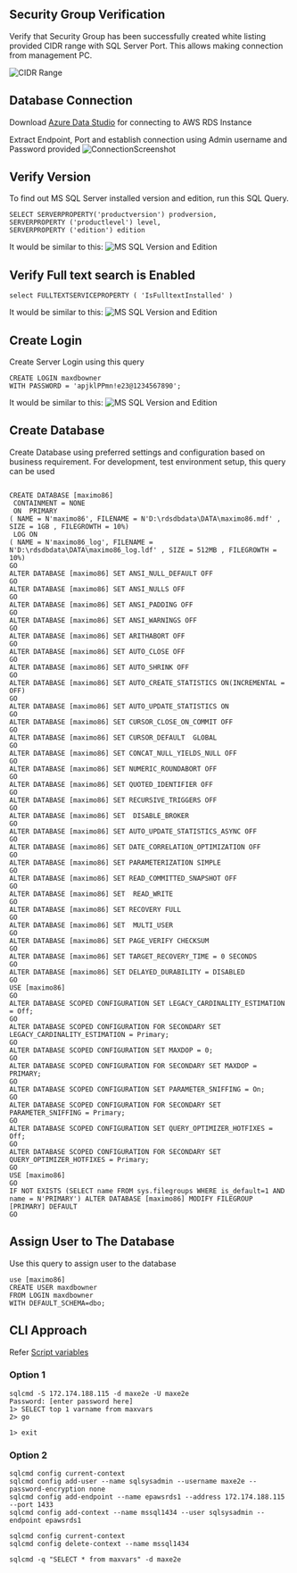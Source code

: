 ## Security Group Verification ##
Verify that Security Group has been successfully created white listing provided CIDR range with SQL Server Port. This allows making connection from management PC.

![CIDR Range](pics/post-instance/1-securitygroup.png)

## Database Connection ##
Download [Azure Data Studio](https://learn.microsoft.com/en-us/sql/azure-data-studio/download-azure-data-studio?view=sql-server-ver16&tabs=redhat-install%2Credhat-uninstall) for connecting to AWS RDS Instance

Extract Endpoint, Port and establish connection using Admin username and Password provided
![ConnectionScreenshot](pics/post-instance/2-rds-connection.png)

## Verify Version ##
To find out  MS SQL Server installed version and edition, run this SQL Query. 

```
SELECT SERVERPROPERTY('productversion') prodversion,
SERVERPROPERTY ('productlevel') level,
SERVERPROPERTY ('edition') edition
```
It would be similar to this:
![MS SQL Version and Edition](pics/post-instance/3-verify-version.png)

## Verify Full text search is Enabled ##
```
select FULLTEXTSERVICEPROPERTY ( 'IsFulltextInstalled' )
```
It would be similar to this:
![MS SQL Version and Edition](pics/post-instance/4-verify-full-text-search.png)

## Create Login ##
Create Server Login using this query
```
CREATE LOGIN maxdbowner
WITH PASSWORD = 'apjklPPmn!e23@1234567890';
```

It would be similar to this:
![MS SQL Version and Edition](pics/post-instance/5-create-dbinstance-login.png)

## Create Database ##
Create Database using preferred settings and configuration based on business requirement.
For development, test environment setup, this query can be used

```

CREATE DATABASE [maximo86]
 CONTAINMENT = NONE
 ON  PRIMARY 
( NAME = N'maximo86', FILENAME = N'D:\rdsdbdata\DATA\maximo86.mdf' , SIZE = 1GB , FILEGROWTH = 10%)
 LOG ON 
( NAME = N'maximo86_log', FILENAME = N'D:\rdsdbdata\DATA\maximo86_log.ldf' , SIZE = 512MB , FILEGROWTH = 10%)
GO
ALTER DATABASE [maximo86] SET ANSI_NULL_DEFAULT OFF 
GO
ALTER DATABASE [maximo86] SET ANSI_NULLS OFF 
GO
ALTER DATABASE [maximo86] SET ANSI_PADDING OFF 
GO
ALTER DATABASE [maximo86] SET ANSI_WARNINGS OFF 
GO
ALTER DATABASE [maximo86] SET ARITHABORT OFF 
GO
ALTER DATABASE [maximo86] SET AUTO_CLOSE OFF 
GO
ALTER DATABASE [maximo86] SET AUTO_SHRINK OFF 
GO
ALTER DATABASE [maximo86] SET AUTO_CREATE_STATISTICS ON(INCREMENTAL = OFF)
GO
ALTER DATABASE [maximo86] SET AUTO_UPDATE_STATISTICS ON 
GO
ALTER DATABASE [maximo86] SET CURSOR_CLOSE_ON_COMMIT OFF 
GO
ALTER DATABASE [maximo86] SET CURSOR_DEFAULT  GLOBAL 
GO
ALTER DATABASE [maximo86] SET CONCAT_NULL_YIELDS_NULL OFF 
GO
ALTER DATABASE [maximo86] SET NUMERIC_ROUNDABORT OFF 
GO
ALTER DATABASE [maximo86] SET QUOTED_IDENTIFIER OFF 
GO
ALTER DATABASE [maximo86] SET RECURSIVE_TRIGGERS OFF 
GO
ALTER DATABASE [maximo86] SET  DISABLE_BROKER 
GO
ALTER DATABASE [maximo86] SET AUTO_UPDATE_STATISTICS_ASYNC OFF 
GO
ALTER DATABASE [maximo86] SET DATE_CORRELATION_OPTIMIZATION OFF 
GO
ALTER DATABASE [maximo86] SET PARAMETERIZATION SIMPLE 
GO
ALTER DATABASE [maximo86] SET READ_COMMITTED_SNAPSHOT OFF 
GO
ALTER DATABASE [maximo86] SET  READ_WRITE 
GO
ALTER DATABASE [maximo86] SET RECOVERY FULL 
GO
ALTER DATABASE [maximo86] SET  MULTI_USER 
GO
ALTER DATABASE [maximo86] SET PAGE_VERIFY CHECKSUM  
GO
ALTER DATABASE [maximo86] SET TARGET_RECOVERY_TIME = 0 SECONDS 
GO
ALTER DATABASE [maximo86] SET DELAYED_DURABILITY = DISABLED 
GO
USE [maximo86]
GO
ALTER DATABASE SCOPED CONFIGURATION SET LEGACY_CARDINALITY_ESTIMATION = Off;
GO
ALTER DATABASE SCOPED CONFIGURATION FOR SECONDARY SET LEGACY_CARDINALITY_ESTIMATION = Primary;
GO
ALTER DATABASE SCOPED CONFIGURATION SET MAXDOP = 0;
GO
ALTER DATABASE SCOPED CONFIGURATION FOR SECONDARY SET MAXDOP = PRIMARY;
GO
ALTER DATABASE SCOPED CONFIGURATION SET PARAMETER_SNIFFING = On;
GO
ALTER DATABASE SCOPED CONFIGURATION FOR SECONDARY SET PARAMETER_SNIFFING = Primary;
GO
ALTER DATABASE SCOPED CONFIGURATION SET QUERY_OPTIMIZER_HOTFIXES = Off;
GO
ALTER DATABASE SCOPED CONFIGURATION FOR SECONDARY SET QUERY_OPTIMIZER_HOTFIXES = Primary;
GO
USE [maximo86]
GO
IF NOT EXISTS (SELECT name FROM sys.filegroups WHERE is_default=1 AND name = N'PRIMARY') ALTER DATABASE [maximo86] MODIFY FILEGROUP [PRIMARY] DEFAULT
GO

```

## Assign User to The Database ##
Use this query to assign user to the database
```
use [maximo86]
CREATE USER maxdbowner
FROM LOGIN maxdbowner
WITH DEFAULT_SCHEMA=dbo;
```

## CLI Approach ##
Refer [Script variables](https://learn.microsoft.com/en-us/sql/tools/sqlcmd/sqlcmd-use-scripting-variables?view=sql-server-ver16)
### Option 1 ###
```
sqlcmd -S 172.174.188.115 -d maxe2e -U maxe2e
Password: [enter password here]
1> SELECT top 1 varname from maxvars
2> go

1> exit
```

### Option 2 ###
```
sqlcmd config current-context
sqlcmd config add-user --name sqlsysadmin --username maxe2e --password-encryption none
sqlcmd config add-endpoint --name epawsrds1 --address 172.174.188.115 --port 1433
sqlcmd config add-context --name mssql1434 --user sqlsysadmin --endpoint epawsrds1

sqlcmd config current-context
sqlcmd config delete-context --name mssql1434

sqlcmd -q "SELECT * from maxvars" -d maxe2e
```